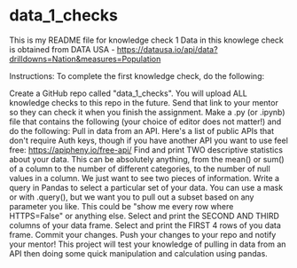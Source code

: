 # data_1_checks
This is my README file for knowledge check 1
Data in this knowlege check is obtained from DATA USA - https://datausa.io/api/data?drilldowns=Nation&measures=Population

Instructions:
To complete the first knowledge check, do the following:

Create a GitHub repo called "data_1_checks". You will upload ALL knowledge checks to this repo in the future.
Send that link to your mentor so they can check it when you finish the assignment.
Make a .py (or .ipynb) file that contains the following (your choice of editor does not matter!) and do the following:
Pull in data from an API. Here's a list of public APIs that don't require Auth keys, though if you have another API you want to use feel free: https://apipheny.io/free-api/
Find and print TWO descriptive statistics about your data. This can be absolutely anything, from the mean() or sum() of a column to the number of different categories, to the number of null values in a column. We just want to see two pieces of information.
Write a query in Pandas to select a particular set of your data. You can use a mask or with .query(), but we want you to pull out a subset based on any parameter you like. This could be "show me every row where HTTPS=False" or anything else.
Select and print the SECOND AND THIRD columns of your data frame.
Select and print the FIRST 4 rows of you data frame.
Commit your changes.
Push your changes to your repo and notify your mentor!
This project will test your knowledge of pulling in data from an API then doing some quick manipulation and calculation using pandas.